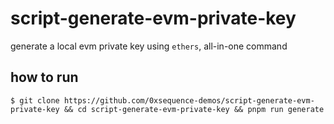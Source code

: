 # script-generate-evm-private-key
generate a local evm private key using `ethers`, all-in-one command

## how to run
```
$ git clone https://github.com/0xsequence-demos/script-generate-evm-private-key && cd script-generate-evm-private-key && pnpm run generate
```
